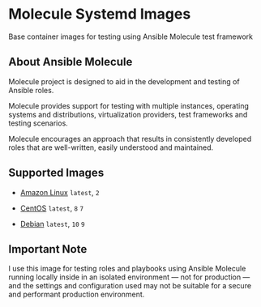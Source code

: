 # Molecule Systemd Images

Base container images for testing using Ansible Molecule test framework

## About Ansible Molecule

Molecule project is designed to aid in the development and testing of Ansible roles.

Molecule provides support for testing with multiple instances, operating systems and distributions, virtualization providers, test frameworks and testing scenarios.

Molecule encourages an approach that results in consistently developed roles that are well-written, easily understood and maintained.

## Supported Images
 - [Amazon Linux](https://hub.docker.com/r/mpaivabarbosa/molecule-systemd-amazonlinux)
 `latest`, `2`

 - [CentOS](https://hub.docker.com/r/mpaivabarbosa/molecule-systemd-centos)
   `latest`, `8`
   `7`

 - [Debian](https://hub.docker.com/r/mpaivabarbosa/molecule-systemd-debian)
   `latest`, `10`
   `9`

## Important Note

I use this image for testing roles and playbooks using Ansible Molecule running locally inside in an isolated environment — not for production — and the settings and configuration used may not be suitable for a secure and performant production environment.
